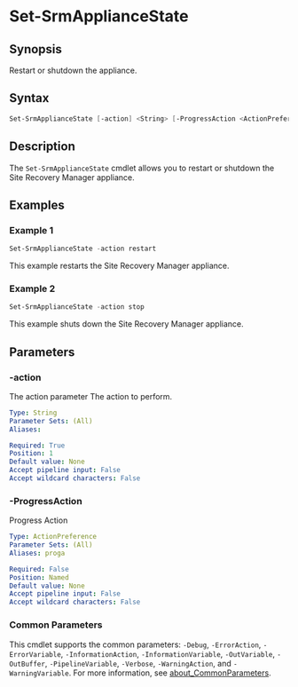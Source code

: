 # Set-SrmApplianceState

## Synopsis

Restart or shutdown the appliance.

## Syntax

```powershell
Set-SrmApplianceState [-action] <String> [-ProgressAction <ActionPreference>] [<CommonParameters>]
```

## Description

The `Set-SrmApplianceState` cmdlet allows you to restart or shutdown the Site Recovery Manager appliance.

## Examples

### Example 1

```powershell
Set-SrmApplianceState -action restart
```

This example restarts the Site Recovery Manager appliance.

### Example 2

```powershell
Set-SrmApplianceState -action stop
```

This example shuts down the Site Recovery Manager appliance.

## Parameters

### -action

The action parameter The action to perform.

```yaml
Type: String
Parameter Sets: (All)
Aliases:

Required: True
Position: 1
Default value: None
Accept pipeline input: False
Accept wildcard characters: False
```

### -ProgressAction

Progress Action

```yaml
Type: ActionPreference
Parameter Sets: (All)
Aliases: proga

Required: False
Position: Named
Default value: None
Accept pipeline input: False
Accept wildcard characters: False
```

### Common Parameters

This cmdlet supports the common parameters: `-Debug`, `-ErrorAction`, `-ErrorVariable`, `-InformationAction`, `-InformationVariable`, `-OutVariable`, `-OutBuffer`, `-PipelineVariable`, `-Verbose`, `-WarningAction`, and `-WarningVariable`. For more information, see [about_CommonParameters](http://go.microsoft.com/fwlink/?LinkID=113216).
